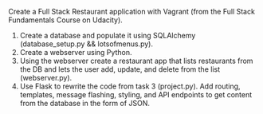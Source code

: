 Create a Full Stack Restaurant application with Vagrant (from the Full Stack Fundamentals Course on Udacity).

1. Create a database and populate it using SQLAlchemy (database_setup.py && lotsofmenus.py).
2. Create a webserver using Python.
3. Using the webserver create a restaurant app that lists restaurants from the DB and lets the user add, update, and delete from the list (webserver.py).
4. Use Flask to rewrite the code from task 3 (project.py). Add routing, templates, message flashing, styling, and API endpoints to get content from the database in the form of JSON.
